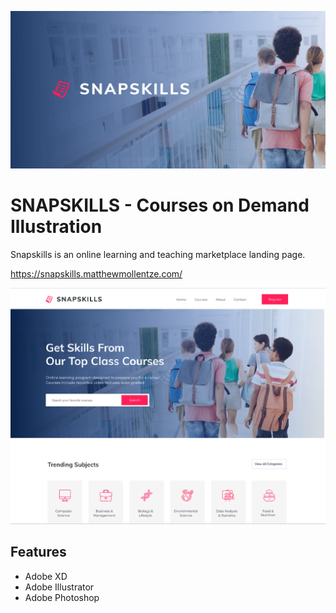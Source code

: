 ![snapskills](/snapskills_github.png)

# SNAPSKILLS - Courses on Demand Illustration

Snapskills is an online learning and teaching marketplace landing page.

https://snapskills.matthewmollentze.com/

![snapskills-screenshot](/snapskills.png)

## Features

- Adobe XD
- Adobe Illustrator
- Adobe Photoshop
